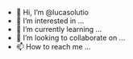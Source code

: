 - 👋 Hi, I’m @lucasolutio
- 👀 I’m interested in ...
- 🌱 I’m currently learning ...
- 💞️ I’m looking to collaborate on ...
- 📫 How to reach me ...

<!---
lucasolutio/lucasolutio is a ✨ special ✨ repository because its `README.md` (this file) appears on your GitHub profile.
You can click the Preview link to take a look at your changes.
--->
